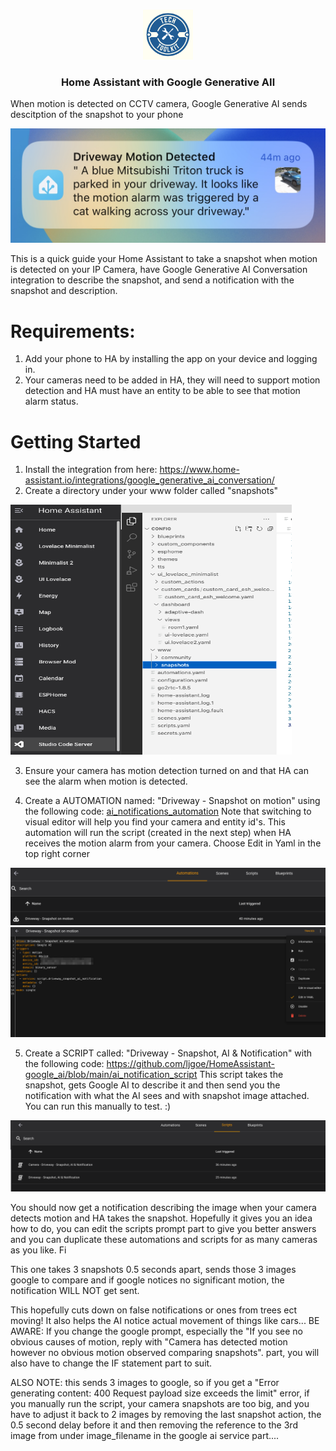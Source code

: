 <a name="readme-top"></a>
<!--

<!-- PROJECT LOGO -->
<br />
<div align="center">
  <a href="https://testit.vc/">
    <img src="Images/logo.png" alt="Logo" width="80" height="80">
  </a>
  <h3 align="center">Home Assistant with Google Generative AIl</h3>
</div>

When motion is detected on CCTV camera, Google Generative AI sends descitption of the snapshot to your phone
<p align="left">
    <img src="Images/Notification.jpg">
</p>
This is a quick guide your Home Assistant to take a snapshot when motion is detected on your IP Camera, have Google Generative AI Conversation integration to describe the snapshot, and send a notification with the snapshot and description.

# Requirements: 
1. Add your phone to HA by installing the app on your device and logging in.
2. Your cameras need to be added in HA, they will need to support motion detection and HA must have an entity to be able to see that motion alarm status.

# Getting Started
1. Install the integration from here: https://www.home-assistant.io/integrations/google_generative_ai_conversation/
2. Create a directory under your www folder called "snapshots"

<p align="left">
    <img src="Images/Snapshots.png" width="450" height="400">
</p>

3. Ensure your camera has motion detection turned on and that HA can see the alarm when motion is detected.

4. Create a AUTOMATION named: "Driveway - Snapshot on motion" using the following code: [ai_notifications_automation](https://github.com/ljgoe/HomeAssistant-google_ai/blob/main/ai_notifications_automation) Note that switching to visual editor will help you find your camera and entity id's. This automation will run the script (created in the next step) when HA receives the motion alarm from your camera. Choose Edit in Yaml in the top right corner
<p align="left">
    <img src="Images/Automation1.png">
      <img src="Images/Edit_in_Yaml.png">
</p>

5. Create a SCRIPT called: "Driveway - Snapshot, AI & Notification" with the following code: https://github.com/ljgoe/HomeAssistant-google_ai/blob/main/ai_notification_script This script takes the snapshot, gets Google AI to describe it and then send you the notification with what the AI sees and with snapshot image attached. You can run this manually to test. :)
<p align="left">
    <img src="Images/Scripts.png">
</p>

You should now get a notification describing the image when your camera detects motion and HA takes the snapshot. Hopefully it gives you an idea how to do, you can edit the scripts prompt part to give you better answers and you can duplicate these automations and scripts for as many cameras as you like. Fi

This one takes 3 snapshots 0.5 seconds apart, sends those 3 images google to compare and if google notices no significant motion, the notification WILL NOT get sent.

This hopefully cuts down on false notifications or ones from trees ect moving! It also helps the AI notice actual movement of things like cars... BE AWARE: If you change the google prompt, especially the "If you see no obvious causes of motion, reply with "Camera has detected motion however no obvious motion observed comparing snapshots". part, you will also have to change the IF statement part to suit.

ALSO NOTE: this sends 3 images to google, so if you get a "Error generating content: 400 Request payload size exceeds the limit" error, if you manually run the script, your camera snapshots are too big, and you have to adjust it back to 2 images by removing the last snapshot action, the 0.5 second delay before it and then removing the reference to the 3rd image from under image_filename in the google ai service part....
